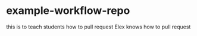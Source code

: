 # example-workflow-repo
this is to teach students how to pull request
Elex knows how to pull request

